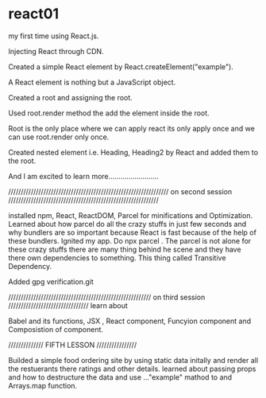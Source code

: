 # react01

my first time using React.js.

Injecting React through CDN.

Created a simple React element by React.createElement("example").

A React element is nothing but a JavaScript object.

Created a root and assigning the root.

Used root.render method the add the element inside the root.

Root is the only place where we can apply react its only apply once and we can use root.render only once.

Created nested element i.e. Heading, Heading2 by React and added them to the root.

And I am excited to learn more.........................



//////////////////////////////////////////////////////////////// on second session ////////////////////////////////////////////////////////////


installed npm, React, ReactDOM, Parcel for minifications and Optimization.
Learned about how parcel do all the crazy stuffs in just few seconds and why bundlers are so important because React is fast because of the help of these bundlers.
Ignited my app. Do npx parcel <entry point>.
The parcel is not alone for these crazy  stuffs there are many thing behind he scene and they have there own dependencies to something. This thing called Transitive Dependency.

Added gpg verification.git 


///////////////////////////////////////////////////////// on third session ////////////////////////////////
learn about 

Babel and its functions, JSX , React component, Funcyion component and Composistion of component.

////////////// FIFTH LESSON ////////////////

Builded a simple food ordering site by using static data initally and render all the restuerants there ratings and other details. learned about passing props and
how to destructure the data and use ..."example" mathod to and Arrays.map function.



